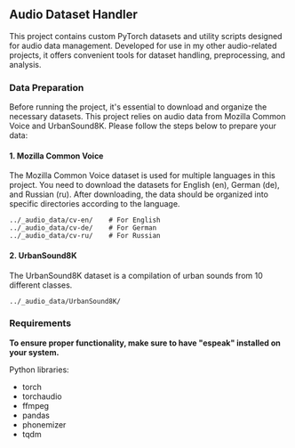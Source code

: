 ## Audio Dataset Handler

This project contains custom PyTorch datasets and utility scripts designed for audio data management. Developed for use
in my other audio-related projects, it offers convenient tools for dataset handling, preprocessing, and analysis.

### Data Preparation

Before running the project, it's essential to download and organize the necessary datasets. 
This project relies on audio data from Mozilla Common Voice and UrbanSound8K. 
Please follow the steps below to prepare your data:

#### 1. Mozilla Common Voice
The Mozilla Common Voice dataset is used for multiple languages in this project. 
You need to download the datasets for English (en), German (de), and Russian (ru). 
After downloading, the data should be organized into specific directories according to the language.

```
../_audio_data/cv-en/    # For English
../_audio_data/cv-de/    # For German
../_audio_data/cv-ru/    # For Russian
```

#### 2. UrbanSound8K

The UrbanSound8K dataset is a compilation of urban sounds from 10 different classes. 

```
../_audio_data/UrbanSound8K/
```

### Requirements

**To ensure proper functionality, make sure to have "espeak" installed on your system.**

Python libraries:

- torch
- torchaudio
- ffmpeg
- pandas
- phonemizer
- tqdm

